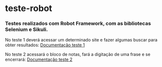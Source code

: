 # teste-robot

### Testes realizados com Robot Framework, com as bibliotecas Selenium e Sikuli.

No teste 1 deverá acessar um determinado site e fazer algumas buscar para obter resultados:
[Documentação teste 1](./Teste1/README.md)

No teste 2 acessará o bloco de notas, fará a digitação de uma frase e se encerrará:
[Documentação teste 2](./Teste2/README.md)